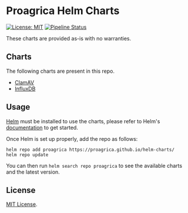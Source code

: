# Proagrica Helm Charts

[![License: MIT](https://img.shields.io/badge/License-MIT-green.svg)](https://opensource.org/licenses/MIT) [![Pipeline Status](https://github.com/proagrica/helm-charts/workflows/Release%20Charts/badge.svg?branch=main)](https://github.com/proagrica/helm-charts/actions)

These charts are provided as-is with no warranties.

## Charts

The following charts are present in this repo.

- [ClamAV](./charts/clamav)
- [InfluxDB](./charts/influxdb)

## Usage

[Helm](https://helm.sh) must be installed to use the charts, please refer to Helm's [documentation](https://helm.sh/docs/) to get started.

Once Helm is set up properly, add the repo as follows:

```shell
helm repo add proagrica https://proagrica.github.io/helm-charts/
helm repo update
```

You can then run `helm search repo proagrica` to see the available charts and the latest version.

## License

[MIT License](./LICENSE).
